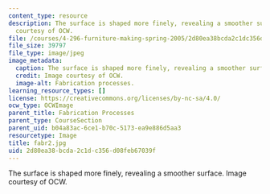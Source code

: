 ```yaml
---
content_type: resource
description: The surface is shaped more finely, revealing a smoother surface. Image
  courtesy of OCW.
file: /courses/4-296-furniture-making-spring-2005/2d80ea38bcda2c1dc356d08feb67039f_fabr2.jpg
file_size: 39797
file_type: image/jpeg
image_metadata:
  caption: The surface is shaped more finely, revealing a smoother surface.
  credit: Image courtesy of OCW.
  image-alt: Fabrication processes.
learning_resource_types: []
license: https://creativecommons.org/licenses/by-nc-sa/4.0/
ocw_type: OCWImage
parent_title: Fabrication Processes
parent_type: CourseSection
parent_uid: b04a83ac-6ce1-b70c-5173-ea9e886d5aa3
resourcetype: Image
title: fabr2.jpg
uid: 2d80ea38-bcda-2c1d-c356-d08feb67039f
---
```

The surface is shaped more finely, revealing a smoother surface. Image courtesy of OCW.